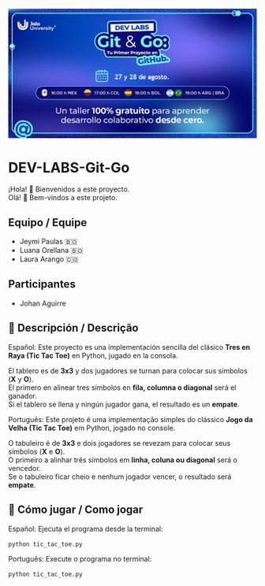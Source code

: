 
![Imagen del evento](/devlab%20intro.jpeg)

# DEV-LABS-Git-Go

¡Hola! 👋 Bienvenidos a este proyecto.  
Olá! 👋 Bem-vindos a este projeto.

## Equipo / Equipe
- Jeymi Paulas 🇧🇴 
- Luana Orellana 🇧🇴  
- Laura Arango 🇨🇴

## Participantes
- Johan Aguirre


## 📖 Descripción / Descrição

Español:
Este proyecto es una implementación sencilla del clásico **Tres en Raya (Tic Tac Toe)** en Python, jugado en la consola.  

El tablero es de **3x3** y dos jugadores se turnan para colocar sus símbolos (**X** y **O**).  
El primero en alinear tres símbolos en **fila, columna o diagonal** será el ganador.  
Si el tablero se llena y ningún jugador gana, el resultado es un **empate**.

Português:
Este projeto é uma implementação simples do clássico **Jogo da Velha (Tic Tac Toe)** em Python, jogado no console.  

O tabuleiro é de **3x3** e dois jogadores se revezam para colocar seus símbolos (**X** e **O**).  
O primeiro a alinhar três símbolos em **linha, coluna ou diagonal** será o vencedor.  
Se o tabuleiro ficar cheio e nenhum jogador vencer, o resultado será **empate**.

## 🚀 Cómo jugar / Como jogar

Español:
Ejecuta el programa desde la terminal:  
   ```bash
   python tic_tac_toe.py
   ````
Português:
Execute o programa no terminal:  
   ```bash
   python tic_tac_toe.py
   ```
